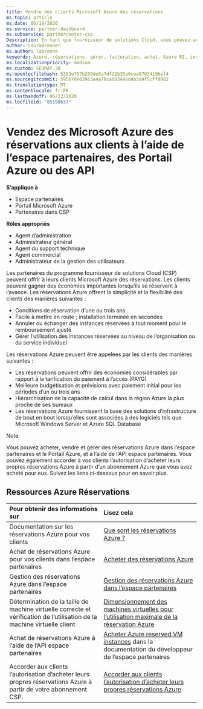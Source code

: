 ```yaml
---
title: Vendre des clients Microsoft Azure des réservations
ms.topic: article
ms.date: 06/19/2020
ms.service: partner-dashboard
ms.subservice: partnercenter-csp
Description: En tant que fournisseur de solutions Cloud, vous pouvez acheter, vendre ou gérer des réservations Azure pour les clients. Utilisez l’espace partenaires, le Portail Azure ou l’API espace partenaires.
author: LauraBrenner
ms.author: labrenne
keywords: Azure, réservations, gérer, facturation, achat, Azure RI, instances réservées Azure
ms.localizationpriority: medium
ms.custom: SEOMAY.20
ms.openlocfilehash: 5393e757b209de5a7df22b35a0cee0703419bef4
ms.sourcegitcommit: 595b7de03963a4a78cad8344bd4b5d4f5cff9802
ms.translationtype: MT
ms.contentlocale: fr-FR
ms.lasthandoff: 06/22/2020
ms.locfileid: "85198637"
---
```

# <a name="sell-microsoft-azure-reservations-to-customers-using-partner-center-the-azure-portal-or-apis"></a>Vendez des Microsoft Azure des réservations aux clients à l’aide de l’espace partenaires, des Portail Azure ou des API

**S’applique à**

- Espace partenaires
- Portail Microsoft Azure
- Partenaires dans CSP

**Rôles appropriés**

- Agent d’administration
- Administrateur général
- Agent du support technique
- Agent commercial
- Administrateur de la gestion des utilisateurs

Les partenaires du programme fournisseur de solutions Cloud (CSP) peuvent offrir à leurs clients Microsoft Azure des réservations. Les clients peuvent gagner des économies importantes lorsqu’ils se réservent à l’avance. Les réservations Azure offrent la simplicité et la flexibilité des clients des manières suivantes :

- Conditions de réservation d’une ou trois ans
- Facile à mettre en route ; installation terminée en secondes
- Annuler ou échanger des instances réservées à tout moment pour le remboursement ajusté
- Gérer l’utilisation des instances réservées au niveau de l’organisation ou du service individuel 

Les réservations Azure peuvent être appelées par les clients des manières suivantes :

- Les réservations peuvent offrir des économies considérables par rapport à la tarification du paiement à l’accès (PAYG)
- Meilleure budgétisation et prévisions avec paiement initial pour les périodes d’un ou trois ans
- Hiérarchisation de la capacité de calcul dans la région Azure la plus proche de ses bureaux
- Les réservations Azure fournissent la base des solutions d’infrastructure de bout en bout lorsqu’elles sont associées à des logiciels tels que Microsoft Windows Server et Azure SQL Database

>[!NOTE]
> Vous pouvez acheter, vendre et gérer des réservations Azure dans l’espace partenaires et le Portail Azure, et à l’aide de l’API espace partenaires. Vous pouvez également accorder à vos clients l’autorisation d’acheter leurs propres réservations Azure à partir d’un abonnement Azure que vous avez acheté pour eux. Suivez les liens ci-dessous pour en savoir plus.

## <a name="azure-reservations-resources"></a>Ressources Azure Réservations

|**Pour obtenir des informations sur**   |**Lisez cela**    |
|:-----------------------------|:-----------------|
| Documentation sur les réservations Azure pour vos clients | [Que sont les réservations Azure ?](https://docs.microsoft.com/azure/billing/billing-save-compute-costs-reservations)
|Achat de réservations Azure pour vos clients dans l’espace partenaires   |[Acheter des réservations Azure](azure-reservations-buying.md)
|Gestion des réservations Azure dans l’espace partenaires | [Gestion des réservations Azure dans l’espace partenaires](azure-reservations-manage.md)
|Détermination de la taille de machine virtuelle correcte et vérification de l’utilisation de la machine virtuelle client   |[Dimensionnement des machines virtuelles pour l’utilisation maximale de la réservation Azure](azure-usage.md)   |
|Achat de réservations Azure à l’aide de l’API espace partenaires | [Acheter Azure reserved VM instances](https://docs.microsoft.com/partner-center/develop/purchase-azure-reservations) dans la documentation du développeur de l’espace partenaires   |
|Accorder aux clients l’autorisation d’acheter leurs propres réservations Azure à partir de votre abonnement CSP. | [Accorder aux clients l’autorisation d’acheter leurs propres réservations Azure](give-customers-permission.md)   |
